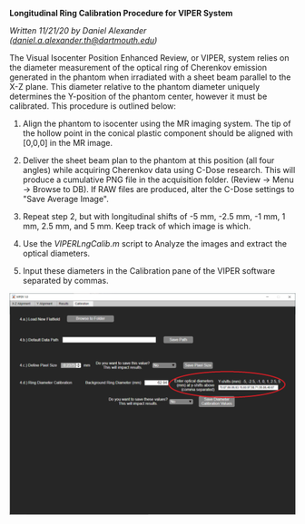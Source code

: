 **Longitudinal Ring Calibration Procedure for VIPER System**

_Written 11/21/20 by Daniel Alexander (_[_daniel.a.alexander.th@dartmouth.edu_](mailto:daniel.a.alexander.th@dartmouth.edu)_)_

The Visual Isocenter Position Enhanced Review, or VIPER, system relies on the diameter measurement of the optical ring of Cherenkov emission generated in the phantom when irradiated with a sheet beam parallel to the X-Z plane. This diameter relative to the phantom diameter uniquely determines the Y-position of the phantom center, however it must be calibrated. This procedure is outlined below:

1. Align the phantom to isocenter using the MR imaging system. The tip of the hollow point in the conical plastic component should be aligned with [0,0,0] in the MR image.

1. Deliver the sheet beam plan to the phantom at this position (all four angles) while acquiring Cherenkov data using C-Dose research. This will produce a cumulative PNG file in the acquisition folder. (Review -> Menu -> Browse to DB). If RAW files are produced, alter the C-Dose settings to "Save Average Image".

1. Repeat step 2, but with longitudinal shifts of -5 mm, -2.5 mm, -1 mm, 1 mm, 2.5 mm, and 5 mm. Keep track of which image is which.

1. Use the _VIPERLngCalib.m_ script to Analyze the images and extract the optical diameters.

1. Input these diameters in the Calibration pane of the VIPER software separated by commas.

![Longitudinal Calib Screenshot](calib_screenshot.png)
